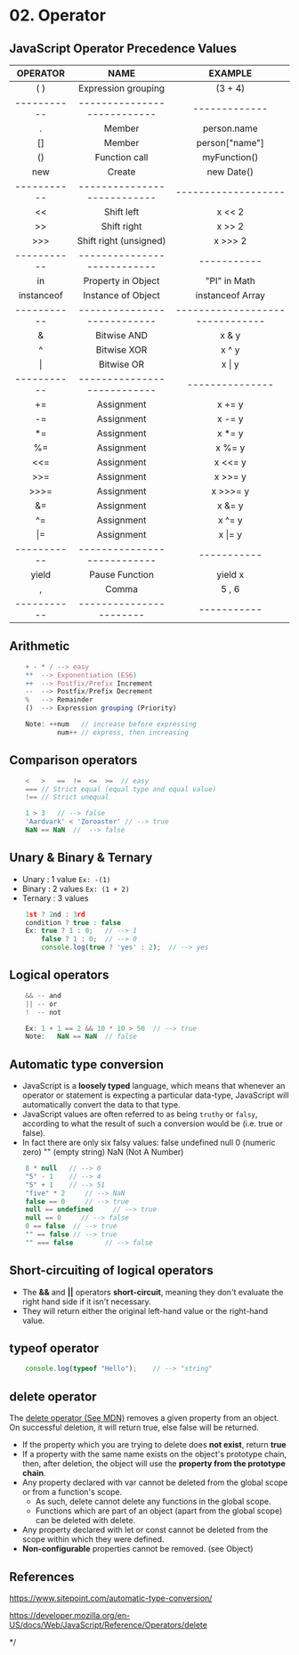 # 02. Operator

## JavaScript Operator Precedence Values
|	OPERATOR  |			NAME			|		EXAMPLE		|
|:-----------:|:---------------------------:|:-------------:|
|	( )    |  Expression grouping		|    (3 + 4)  |
|-----------|---------------------------|-------------|
|	.		|	Member					|	person.name		|
|	[]		|		Member				|	person["name"]	|
|	()		|		Function call		|	myFunction()	|
|	new		|		Create				|	new Date()		|
|-----------|---------------------------|-------------------|
|	<<	    |	Shift left				|	x << 2	|
|	>>	    |	Shift right				|	x >> 2	|
|	>>>	    |	Shift right (unsigned)	|	x >>> 2	|
|-----------|---------------------------|-----------|
|	in  		|	Property in Object			|	"PI" in Math		|
|	instanceof  |	Instance of Object			|	instanceof Array	|
|-----------|---------------------------|-------------------------------|
|	&	    |		Bitwise AND			|	x & y		|
|	^	    |		Bitwise XOR			|	x ^ y		|
|   &#124;  |		Bitwise OR			|	x &#124; y	|
|-----------|---------------------------|---------------|
|	+=	   |  Assignment			|	x += y		|
|	-=	   |  Assignment			|	x -= y		|
|	*=	   |  Assignment			|	x *= y		|
|	%=	   |  Assignment			|	x %= y		|
|	<<=	   |  Assignment			|	x <<= y		|
|	>>=	   |  Assignment			|	x >>= y		|
|	>>>=   |  Assignment			|	x >>>= y	|
|	&=	   |  Assignment			|	x &= y		|
|	^=	   |  Assignment			|	x ^= y		|
|  &#124;= |  Assignment			|	x &#124;= y	|
|-----------|---------------------------|-----------|
|	yield	|  Pause Function		|	yield x	|
|	,	   	|  Comma				|	5 , 6	|
|-----------|-----------------------|-----------|

## Arithmetic
```js
    + - * / --> easy
    **  --> Exponentiation (ES6)
    ++  --> Postfix/Prefix Increment
    --  --> Postfix/Prefix Decrement
    %   --> Remainder
    ()  --> Expression grouping (Priority)

    Note: ++num   // increase before expressing
            num++ // express, then increasing
```

## Comparison operators
```js
	<   >   ==  !=  <=  >=  // easy
    === // Strict equal (equal type and equal value)
    !== // Strict unequal

	1 > 3   // --> false
    'Aardvark' < 'Zoroaster' // --> true
    NaN == NaN  //	--> false
```


## Unary & Binary & Ternary
- Unary : 1 value
    `Ex: -(1)`
- Binary : 2 values
    `Ex: (1 + 2)`
- Ternary : 3 values
```js
    1st ? 2nd : 3rd
    condition ? true : false
    Ex: true ? 1 : 0;   // --> 1
        false ? 1 : 0;  // --> 0
        console.log(true ? 'yes' : 2);  // --> yes
```

## Logical operators
```js
	&& -- and
    || -- or
    !  -- not

    Ex: 1 + 1 == 2 && 10 * 10 > 50  // --> true
    Note:   NaN == NaN  // false
```

## Automatic type conversion
-	JavaScript is a **loosely typed** language, which means that whenever an operator or statement is expecting a particular data-type, JavaScript will automatically convert the data to that type.
-	JavaScript values are often referred to as being `truthy` or `falsy`, according to what the result of such a conversion would be (i.e. true or false).
-	In fact there are only six falsy values:
	        false   undefined   null    0 (numeric zero)    "" (empty string)   NaN (Not A Number)

```js
    8 * null   // --> 0
    "5" - 1    // --> 4
    "5" + 1    // --> 51
    "five" * 2     // --> NaN
    false == 0     // --> true
    null == undefined     // --> true
    null == 0     // --> false
    0 == false  // --> true
    "" == false // --> true
    "" === false        // --> false
```

## Short-circuiting of logical operators
-	The **&&** and **||** operators **short-circuit**, meaning they don't evaluate the right hand side if it isn't necessary.
-	They will return either the original left-hand value or the right-hand value.

## typeof operator
```js
	console.log(typeof "Hello");    // --> "string"
```

## delete operator
The [delete operator (See MDN)][delete-operator] removes a given property from an object.
On successful deletion, it will return true, else false will be returned.

-   If the property which you are trying to delete does **not exist**, return **true**
-   If a property with the same name exists on the object's prototype chain, then, after deletion, the object will use the **property from the prototype chain**.
-   Any property declared with var cannot be deleted from the global scope or from a function's scope.
    -   As such, delete cannot delete any functions in the global scope.
    -   Functions which are part of an object (apart from the global scope) can be deleted with delete.
-   Any property declared with let or const cannot be deleted from the scope within which they were defined.
-   **Non-configurable** properties cannot be removed. (see Object)

## References
https://www.sitepoint.com/automatic-type-conversion/

https://developer.mozilla.org/en-US/docs/Web/JavaScript/Reference/Operators/delete

[delete-operator]: https://developer.mozilla.org/en-US/docs/Web/JavaScript/Reference/Operators/delete
*/
